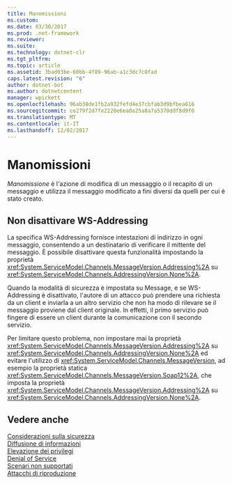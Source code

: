 ```yaml
---
title: Manomissioni
ms.custom: 
ms.date: 03/30/2017
ms.prod: .net-framework
ms.reviewer: 
ms.suite: 
ms.technology: dotnet-clr
ms.tgt_pltfrm: 
ms.topic: article
ms.assetid: 3bad93be-60bb-4f89-96ab-a1c3dc7c0fad
caps.latest.revision: "6"
author: dotnet-bot
ms.author: dotnetcontent
manager: wpickett
ms.openlocfilehash: 96ab38de1fb2a932fefd4e37cbfab3d9bfbea616
ms.sourcegitcommit: ce279f2d7fe2220e6ea0a25a8a7a5370ddf8d9f0
ms.translationtype: MT
ms.contentlocale: it-IT
ms.lasthandoff: 12/02/2017
---
```

# <a name="tampering"></a>Manomissioni
*Manomissione* è l'azione di modifica di un messaggio o il recapito di un messaggio e utilizza il messaggio modificato a fini diversi da quelli per cui è stato creato.  
  
## <a name="do-not-disable-ws-addressing"></a>Non disattivare WS-Addressing  
 La specifica WS-Addressing fornisce intestazioni di indirizzo in ogni messaggio, consentendo a un destinatario di verificare il mittente del messaggio. È possibile disattivare questa funzionalità impostando la proprietà <xref:System.ServiceModel.Channels.MessageVersion.Addressing%2A> su <xref:System.ServiceModel.Channels.AddressingVersion.None%2A>.  
  
 Quando la modalità di sicurezza è impostata su Message, e se WS-Addressing è disattivato, l'autore di un attacco può prendere una richiesta da un client e inviarla a un altro servizio che non ha modo di rilevare se il messaggio proviene dal client originale. In effetti, il primo servizio può fingere di essere un client durante la comunicazione con il secondo servizio.  
  
 Per limitare questo problema, non impostare mai la proprietà <xref:System.ServiceModel.Channels.MessageVersion.Addressing%2A> su <xref:System.ServiceModel.Channels.AddressingVersion.None%2A> ed evitare l'utilizzo di <xref:System.ServiceModel.Channels.MessageVersion>, ad esempio la proprietà statica <xref:System.ServiceModel.Channels.MessageVersion.Soap12%2A>, che imposta la proprietà <xref:System.ServiceModel.Channels.MessageVersion.Addressing%2A> su <xref:System.ServiceModel.Channels.AddressingVersion.None%2A>.  
  
## <a name="see-also"></a>Vedere anche  
 [Considerazioni sulla sicurezza](../../../../docs/framework/wcf/feature-details/security-considerations-in-wcf.md)  
 [Diffusione di informazioni](../../../../docs/framework/wcf/feature-details/information-disclosure.md)  
 [Elevazione dei privilegi](../../../../docs/framework/wcf/feature-details/elevation-of-privilege.md)  
 [Denial of Service](../../../../docs/framework/wcf/feature-details/denial-of-service.md)  
 [Scenari non supportati](../../../../docs/framework/wcf/feature-details/unsupported-scenarios.md)  
 [Attacchi di riproduzione](../../../../docs/framework/wcf/feature-details/replay-attacks.md)
